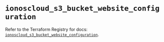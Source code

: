 # `ionoscloud_s3_bucket_website_configuration`

Refer to the Terraform Registry for docs: [`ionoscloud_s3_bucket_website_configuration`](https://registry.terraform.io/providers/ionos-cloud/ionoscloud/6.5.9/docs/resources/s3_bucket_website_configuration).

